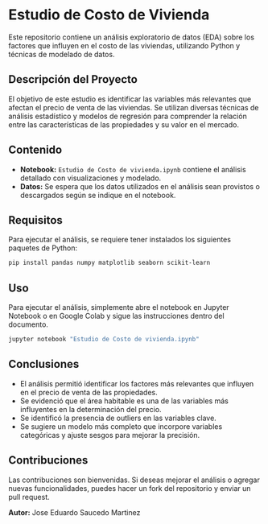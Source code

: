# Estudio de Costo de Vivienda

Este repositorio contiene un análisis exploratorio de datos (EDA) sobre los factores que influyen en el costo de las viviendas, utilizando Python y técnicas de modelado de datos.

## Descripción del Proyecto
El objetivo de este estudio es identificar las variables más relevantes que afectan el precio de venta de las viviendas. Se utilizan diversas técnicas de análisis estadístico y modelos de regresión para comprender la relación entre las características de las propiedades y su valor en el mercado.

## Contenido
- **Notebook:** `Estudio de Costo de vivienda.ipynb` contiene el análisis detallado con visualizaciones y modelado.
- **Datos:** Se espera que los datos utilizados en el análisis sean provistos o descargados según se indique en el notebook.

## Requisitos
Para ejecutar el análisis, se requiere tener instalados los siguientes paquetes de Python:

```bash
pip install pandas numpy matplotlib seaborn scikit-learn
```

## Uso
Para ejecutar el análisis, simplemente abre el notebook en Jupyter Notebook o en Google Colab y sigue las instrucciones dentro del documento.

```bash
jupyter notebook "Estudio de Costo de vivienda.ipynb"
```

## Conclusiones
- El análisis permitió identificar los factores más relevantes que influyen en el precio de venta de las propiedades.
- Se evidenció que el área habitable es una de las variables más influyentes en la determinación del precio.
- Se identificó la presencia de outliers en las variables clave.
- Se sugiere un modelo más completo que incorpore variables categóricas y ajuste sesgos para mejorar la precisión.

## Contribuciones
Las contribuciones son bienvenidas. Si deseas mejorar el análisis o agregar nuevas funcionalidades, puedes hacer un fork del repositorio y enviar un pull request.

**Autor:** Jose Eduardo Saucedo Martinez


